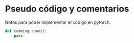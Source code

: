 <link href="/home/cestien/memoria/template/nota_template/miestilo.css" rel="stylesheet"></link>

# Pseudo código y comentarios

Notas para poder implementar el código en pytorch.
```python
def comming_soon():
    pass
```
